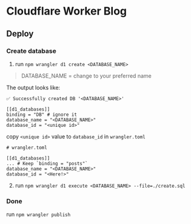 # Cloudflare Worker Blog

## Deploy

### Create database
1. run `npm wrangler d1 create <DATABASE_NAME>`

> DATABASE_NAME = change to your preferred name

The output looks like:
```
✅ Successfully created DB '<DATABASE_NAME>'

[[d1_databases]]
binding = "DB" # ignore it
database_name = "<DATABASE_NAME>"
database_id = "<unique id>"
```

copy `<unique id>` value to `database_id` in `wrangler.toml`
```
# wrangler.toml

[[d1_databases]]
... # Keep `binding = "posts"`
database_name = "<DATABASE_NAME>"
database_id = "<Here!>"
```
2. run `npm wrangler d1 execute <DATABASE_NAME> --file=./create.sql`

### Done
run `npm wrangler publish`